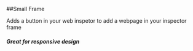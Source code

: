 ##Small Frame

Adds a button in your web inspetor to add a webpage in your inspector frame

##### Great for responsive design
